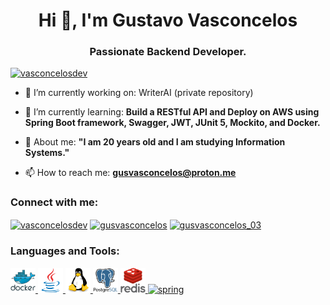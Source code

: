 <h1 align="center">Hi 👋, I'm Gustavo Vasconcelos</h1>
<h3 align="center">Passionate Backend Developer.</h3>

<p align="left"> <a href="https://twitter.com/vasconcelosdev" target="blank"><img src="https://img.shields.io/twitter/follow/vasconcelosdev?logo=twitter&style=for-the-badge" alt="vasconcelosdev" /></a> </p>

- 🔭 I’m currently working on: WriterAI (private repository)

- 🌱 I’m currently learning: **Build a RESTful API and Deploy on AWS using Spring Boot framework, Swagger, JWT, JUnit 5, Mockito, and Docker.**

- 💬 About me: **"I am 20 years old and I am studying Information Systems."**

- 📫 How to reach me: **gusvasconcelos@proton.me**

<h3 align="left">Connect with me:</h3>
<p align="left">
<a href="https://twitter.com/vasconcelosdev" target="blank"><img align="center" src="https://raw.githubusercontent.com/rahuldkjain/github-profile-readme-generator/master/src/images/icons/Social/twitter.svg" alt="vasconcelosdev" height="30" width="40" /></a>
<a href="https://linkedin.com/in/gusvasconcelos" target="blank"><img align="center" src="https://raw.githubusercontent.com/rahuldkjain/github-profile-readme-generator/master/src/images/icons/Social/linked-in-alt.svg" alt="gusvasconcelos" height="30" width="40" /></a>
<a href="https://instagram.com/gusvasconcelos_03" target="blank"><img align="center" src="https://raw.githubusercontent.com/rahuldkjain/github-profile-readme-generator/master/src/images/icons/Social/instagram.svg" alt="gusvasconcelos_03" height="30" width="40" /></a>
</p>

<h3 align="left">Languages and Tools:</h3>
<p align="left"> <a href="https://www.docker.com/" target="_blank" rel="noreferrer"> <img src="https://raw.githubusercontent.com/devicons/devicon/master/icons/docker/docker-original-wordmark.svg" alt="docker" width="40" height="40"/> </a> <a href="https://www.java.com" target="_blank" rel="noreferrer"> <img src="https://raw.githubusercontent.com/devicons/devicon/master/icons/java/java-original.svg" alt="java" width="40" height="40"/> </a> <a href="https://www.linux.org/" target="_blank" rel="noreferrer"> <img src="https://raw.githubusercontent.com/devicons/devicon/master/icons/linux/linux-original.svg" alt="linux" width="40" height="40"/> </a> <a href="https://www.postgresql.org" target="_blank" rel="noreferrer"> <img src="https://raw.githubusercontent.com/devicons/devicon/master/icons/postgresql/postgresql-original-wordmark.svg" alt="postgresql" width="40" height="40"/> </a> <a href="https://redis.io" target="_blank" rel="noreferrer"> <img src="https://raw.githubusercontent.com/devicons/devicon/master/icons/redis/redis-original-wordmark.svg" alt="redis" width="40" height="40"/> </a> <a href="https://spring.io/" target="_blank" rel="noreferrer"> <img src="https://www.vectorlogo.zone/logos/springio/springio-icon.svg" alt="spring" width="40" height="40"/> </a> </p>
